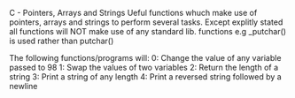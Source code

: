 C - Pointers, Arrays and Strings
Ueful functions whuch make use of pointers, arrays and strings
to perform several tasks. Except explitly stated all functions will
NOT make use of any standard lib. functions e.g _putchar() is used rather than putchar()

The following functions/programs will:
0: Change the value of any variable passed to 98
1: Swap the values of two variables
2: Return the length of a string
3: Print a string of any length
4: Print a reversed string followed by a newline